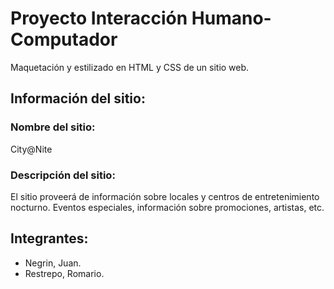 # Proyecto Interacción Humano-Computador

Maquetación y estilizado en HTML y CSS de un sitio web.

## Información del sitio:

### Nombre del sitio:

City@Nite

### Descripción del sitio:

El sitio proveerá de información sobre locales y centros de entretenimiento nocturno. Eventos especiales, información sobre promociones, artistas, etc.

## Integrantes:

* Negrin, Juan.
* Restrepo, Romario.
